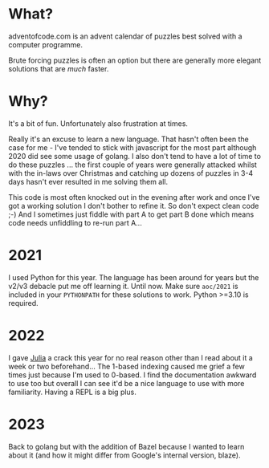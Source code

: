 # What?

adventofcode.com is an advent calendar of puzzles best solved with a computer programme.

Brute forcing puzzles is often an option but there are generally more elegant solutions that are _much_ faster.

# Why?

It's a bit of fun.  Unfortunately also frustration at times.

Really it's an excuse to learn a new language.  That hasn't often been the case for me - I've tended to stick with javascript for the most part although 2020 did see some usage of golang.  I also don't tend to have a lot of time to do these puzzles ... the first couple of years were generally attacked whilst with the in-laws over Christmas and catching up dozens of puzzles in 3-4 days hasn't ever resulted in me solving them all.

This code is most often knocked out in the evening after work and once I've got a working solution I don't bother to refine it.  So don't expect clean code ;-)  And I sometimes just fiddle with part A to get part B done which means code needs unfiddling to re-run part A...

# 2021

I used Python for this year.  The language has been around for years but the v2/v3 debacle put me off learning it.  Until now.  Make sure `aoc/2021` is included in your `PYTHONPATH` for these solutions to work.  Python >=3.10 is required.

# 2022

I gave [Julia](https://julialang.org/) a crack this year for no real reason other than I read about it a week or two beforehand...  The 1-based indexing caused me grief a few times just because I'm used to 0-based.  I find the documentation awkward to use too but overall I can see it'd be a nice language to use with more familiarity.  Having a REPL is a big plus.

# 2023

Back to golang but with the addition of Bazel because I wanted to learn about it (and how it might differ from Google's internal version, blaze).

